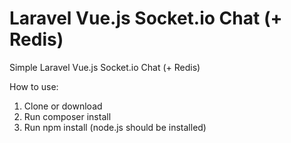 # Laravel Vue.js Socket.io Chat (+ Redis)
Simple Laravel Vue.js Socket.io Chat (+ Redis)

How to use:
1. Clone or download
2. Run composer install
3. Run npm install (node.js should be installed)
